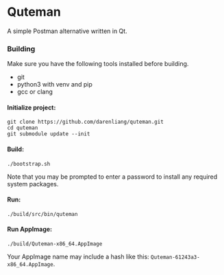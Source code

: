 # Quteman

A simple Postman alternative written in Qt.

### Building

Make sure you have the following tools installed before building.

* git
* python3 with venv and pip
* gcc or clang

#### Initialize project:

```
git clone https://github.com/darenliang/quteman.git
cd quteman
git submodule update --init
```

#### Build:

```
./bootstrap.sh
```

Note that you may be prompted to enter a password to install any required system packages.

#### Run:

```
./build/src/bin/quteman
```

#### Run AppImage:

```
./build/Quteman-x86_64.AppImage
```

Your AppImage name may include a hash like this: `Quteman-61243a3-x86_64.AppImage`.

